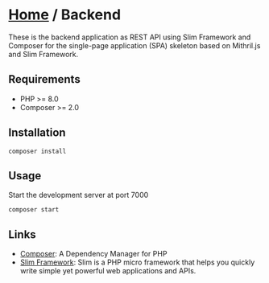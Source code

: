 # [Home](../) / Backend

These is the backend application as REST API using Slim Framework and Composer for the single-page application (SPA) skeleton based on Mithril.js and Slim Framework.


## Requirements

- PHP >= 8.0
- Composer >= 2.0


## Installation

    composer install


## Usage

Start the development server at port 7000

    composer start


## Links

- [Composer](https://getcomposer.org): A Dependency Manager for PHP
- [Slim Framework](https://www.slimframework.com): Slim is a PHP micro framework that helps you quickly write simple yet powerful web applications and APIs.

